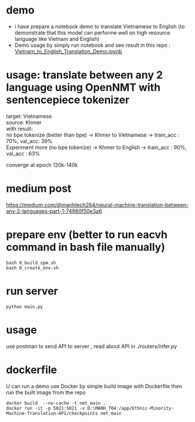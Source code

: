 # demo 
- i have prepare a notebook demo to translate Vietnamese to English (to demonstrate that this model can performe well on high resource language like Vietnam and English)
- Demo usage by simply run notebook and see result in this repo : <br>[Vietnam_to_English_Translation_Demo.ipynb](https://github.com/WandererGuy/Ethnic-Minority-Machine-Translation-API/blob/main/Vietnam_to_English_Translation_Demo.ipynb)

# usage: translate between any 2 language using OpenNMT with sentencepiece tokenizer
target: Vietnamese<br>
source: Khmer <br>
with result: <br>
no bpe tokenize (better than bpe) -> Khmer to Vietnamese -> train_acc : 70%, val_acc: 39% <br>
Experiment more (no bpe tokenize) -> Khmer to English -> train_acc : 90%, val_acc : 63% <br>

converge at epoch 120k-140k
# medium post
https://medium.com/@manhtech264/neural-machine-translation-between-any-2-languages-part-1-74980f50e3a6

# prepare env (better to run eacvh command in bash file manually)
```
bash 0_build_spm.sh
bash 0_create_env.sh
```
# run server 
```
python main.py
```
# usage 
use postman to send API to server , read about API in ./routers/infer.py
# dockerfile
U can run a demo use Docker by simple build image with Dockerfile then run the built image 
from the repo
```
docker build  --no-cache -t nmt_main .    
docker run -it -p 5021:5021 -v D:\MANH_T04:/app/Ethnic-Minority-Machine-Translation-API/checkpoints nmt_main
```

